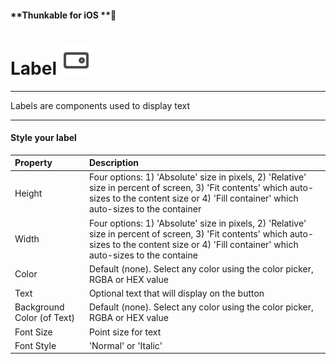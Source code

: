 #### **Thunkable for iOS **

# Label ![](/assets/label-icon-ios.png)

---

Labels are components used to display text

---

#### Style your label

| Property | Description |
| :--- | :--- |
| Height | Four options: 1\) 'Absolute' size in pixels, 2\) 'Relative' size in percent of screen, 3\) 'Fit contents' which auto-sizes to the content size or 4\) 'Fill container' which auto-sizes to the container |
| Width | Four options: 1\) 'Absolute' size in pixels, 2\) 'Relative' size in percent of screen, 3\) 'Fit contents' which auto-sizes to the content size or 4\) 'Fill container' which auto-sizes to the containe |
| Color | Default \(none\). Select any color using the color picker, RGBA or HEX value  |
| Text | Optional text that will display on the button |
| Background Color \(of Text\) | Default \(none\). Select any color using the color picker, RGBA or HEX value |
| Font Size | Point size for text |
| Font Style | 'Normal' or 'Italic' |



